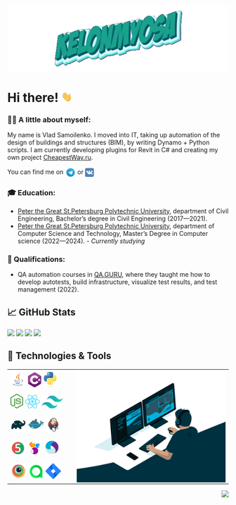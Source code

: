 <p align="center">
<img title="Header" alt="KELONMYOSA" src="assets/Header.gif" width="600" height="150"/>
</p>

# Hi there! <img src="assets/wave.gif" width="5%">

### :technologist: A little about myself:
My name is Vlad Samoilenko. I moved into IT, taking up automation of the design of buildings and structures (BIM), 
by writing Dynamo + Python scripts. I am currently developing plugins for Revit in C# and creating my own project [CheapestWay.ru](https://cheapestway.ru).  

You can find me on [<img src="assets/Telegram.svg" height="24px" align="center">](https://t.me/KELONMYOSA) or 
[<img src="https://github.com/KELONMYOSA/KELONMYOSA/blob/main/assets/vk.svg" height="20px" align="center">](https://vk.com/kelonmyosa)

### :mortar_board: Education:
- [Peter the Great St.Petersburg Polytechnic University](https://www.spbstu.ru), department of Civil Engineering,
Bachelor’s degree in Civil Engineering (2017—2021).
- [Peter the Great St.Petersburg Polytechnic University](https://www.spbstu.ru), department of Computer Science and Technology,
Master’s Degree in Computer science (2022—2024). - *Currently studying*

### :scroll: Qualifications:
- QA automation courses in [QA.GURU](https://qa.guru), where they taught me how to develop autotests, build infrastructure,
visualize test results, and test management (2022).

## &#x1f4c8; GitHub Stats
[![](https://github-readme-stats.vercel.app/api?username=KELONMYOSA&count_private=true&show_icons=true&theme=vue#gh-light-mode-only)](https://github.com/anuraghazra/github-readme-stats#gh-light-mode-only)
[![](https://github-readme-stats.vercel.app/api/top-langs?username=KELONMYOSA&count_private=true&layout=compact&theme=vue#gh-light-mode-only)](https://github.com/anuraghazra/github-readme-stats#gh-light-mode-only)
[![](https://github-readme-stats.vercel.app/api?username=KELONMYOSA&count_private=true&show_icons=true&theme=gotham#gh-dark-mode-only)](https://github.com/anuraghazra/github-readme-stats#gh-dark-mode-only)
[![](https://github-readme-stats.vercel.app/api/top-langs?username=KELONMYOSA&count_private=true&layout=compact&theme=gotham#gh-dark-mode-only)](https://github.com/anuraghazra/github-readme-stats#gh-dark-mode-only)

## 🔧 Technologies & Tools

<table cellpadding=0 cellspacing=0>
    <tr>
        <td>
            <img width="25%" title="Java" src="assets/Java.svg">
            <img width="25%" title="C#" src="assets/C-Sharp.svg">
            <img width="23%" title="Python" src="assets/Python.svg">
        </td>
        <td rowspan="5" width="70%">
            <img align="right" alt="GIF" src="assets/code.gif">
        </td>
    </tr>
    <tr>
        <td>
            <img width="21%" title="NodeJS" src="assets/NodeJS.svg">
            <img width="25%" title="React" src="assets/React.svg">
            <img width="35%" title="Tailwind" src="assets/Tailwind.svg">
        </td>
    </tr>
    <tr>
        <td>
            <img width="25%" title="Gradle" src="assets/Gradle.svg">
            <img width="28%" title="Docker" src="assets/Docker.svg">
            <img width="25%" title="Jenkins" src="assets/Jenkins.svg">             
        </td>
    </tr>
    <tr>
        <td>
            <img width="25%" title="JUnit5" src="assets/junit5.svg">             
            <img width="25%" title="Selenide" src="assets/selenide-logo.svg ">
            <img width="27%" title="Appium" src="assets/Appium.svg">            
        </td>
    </tr>
    <tr>
        <td>
            <img width="27%" title="Browserstack" src="assets/Browserstack.svg">            
            <img width="26%" title="Allure TestOps" src="assets/allureTestOPS.svg">
            <img width="25%" title="Jira" src="assets/Jira.svg">          
        </td>
    </tr>
</table>
<img align="right" src="https://komarev.com/ghpvc/?username=KELONMYOSA&color=003140">